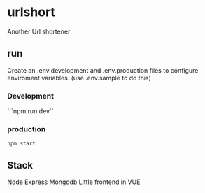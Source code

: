 # urlshort
Another Url shortener

## run ##
Create an .env.development and .env.production files to configure enviroment variables. (use .env.sample to do this)

###  Development ###
```npm run dev``

### production ###
```npm start ```

## Stack ##
Node
Express
Mongodb
Little frontend in VUE
